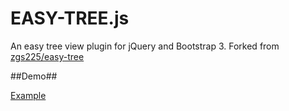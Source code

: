 EASY-TREE.js
============

An easy tree view plugin for jQuery and Bootstrap 3. Forked from [zgs225/easy-tree](https://github.com/zgs225/easy-tree)

##Demo##

[Example](http://zgs225.github.io/easy-tree)

